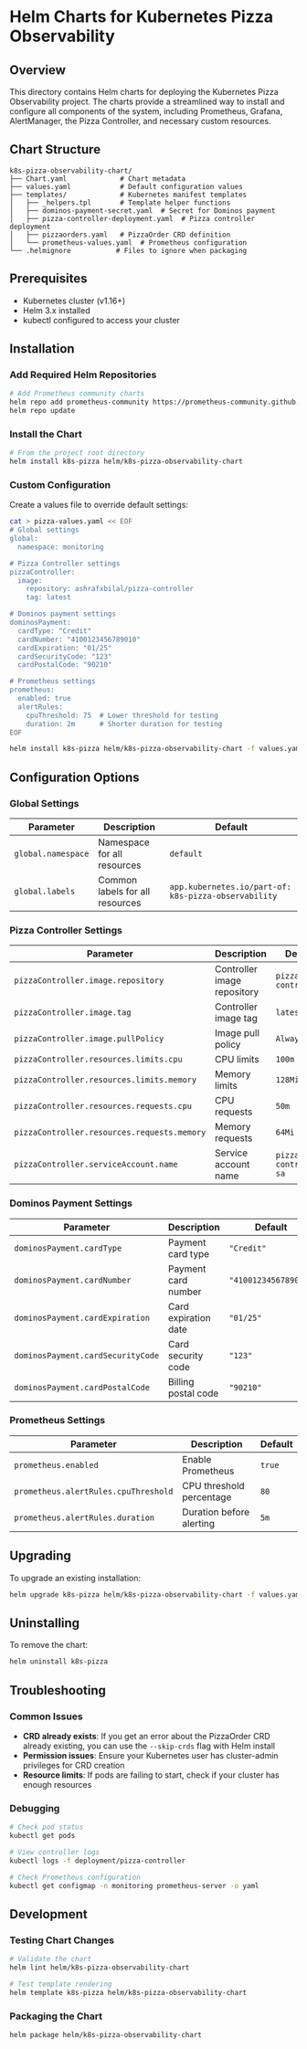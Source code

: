 # Helm Charts for Kubernetes Pizza Observability

## Overview

This directory contains Helm charts for deploying the Kubernetes Pizza Observability project. The charts provide a streamlined way to install and configure all components of the system, including Prometheus, Grafana, AlertManager, the Pizza Controller, and necessary custom resources.

## Chart Structure

```
k8s-pizza-observability-chart/
├── Chart.yaml             # Chart metadata
├── values.yaml            # Default configuration values
├── templates/             # Kubernetes manifest templates
│   ├── _helpers.tpl       # Template helper functions
│   ├── dominos-payment-secret.yaml  # Secret for Dominos payment
│   ├── pizza-controller-deployment.yaml  # Pizza controller deployment
│   ├── pizzaorders.yaml   # PizzaOrder CRD definition
│   └── prometheus-values.yaml  # Prometheus configuration
└── .helmignore           # Files to ignore when packaging
```

## Prerequisites

- Kubernetes cluster (v1.16+)
- Helm 3.x installed
- kubectl configured to access your cluster

## Installation

### Add Required Helm Repositories

```bash
# Add Prometheus community charts
helm repo add prometheus-community https://prometheus-community.github.io/helm-charts
helm repo update
```

### Install the Chart

```bash
# From the project root directory
helm install k8s-pizza helm/k8s-pizza-observability-chart
```

### Custom Configuration

Create a values file to override default settings:

```bash
cat > pizza-values.yaml << EOF
# Global settings
global:
  namespace: monitoring

# Pizza Controller settings
pizzaController:
  image:
    repository: ashrafxbilal/pizza-controller
    tag: latest

# Dominos payment settings
dominosPayment:
  cardType: "Credit"
  cardNumber: "4100123456789010"
  cardExpiration: "01/25"
  cardSecurityCode: "123"
  cardPostalCode: "90210"

# Prometheus settings
prometheus:
  enabled: true
  alertRules:
    cpuThreshold: 75  # Lower threshold for testing
    duration: 2m      # Shorter duration for testing
EOF

helm install k8s-pizza helm/k8s-pizza-observability-chart -f values.yaml
```

## Configuration Options

### Global Settings

| Parameter | Description | Default |
|-----------|-------------|--------|
| `global.namespace` | Namespace for all resources | `default` |
| `global.labels` | Common labels for all resources | `app.kubernetes.io/part-of: k8s-pizza-observability` |

### Pizza Controller Settings

| Parameter | Description | Default |
|-----------|-------------|--------|
| `pizzaController.image.repository` | Controller image repository | `pizza-controller` |
| `pizzaController.image.tag` | Controller image tag | `latest` |
| `pizzaController.image.pullPolicy` | Image pull policy | `Always` |
| `pizzaController.resources.limits.cpu` | CPU limits | `100m` |
| `pizzaController.resources.limits.memory` | Memory limits | `128Mi` |
| `pizzaController.resources.requests.cpu` | CPU requests | `50m` |
| `pizzaController.resources.requests.memory` | Memory requests | `64Mi` |
| `pizzaController.serviceAccount.name` | Service account name | `pizza-controller-sa` |

### Dominos Payment Settings

| Parameter | Description | Default |
|-----------|-------------|--------|
| `dominosPayment.cardType` | Payment card type | `"Credit"` |
| `dominosPayment.cardNumber` | Payment card number | `"4100123456789010"` |
| `dominosPayment.cardExpiration` | Card expiration date | `"01/25"` |
| `dominosPayment.cardSecurityCode` | Card security code | `"123"` |
| `dominosPayment.cardPostalCode` | Billing postal code | `"90210"` |

### Prometheus Settings

| Parameter | Description | Default |
|-----------|-------------|--------|
| `prometheus.enabled` | Enable Prometheus | `true` |
| `prometheus.alertRules.cpuThreshold` | CPU threshold percentage | `80` |
| `prometheus.alertRules.duration` | Duration before alerting | `5m` |

## Upgrading

To upgrade an existing installation:

```bash
helm upgrade k8s-pizza helm/k8s-pizza-observability-chart -f values.yaml
```

## Uninstalling

To remove the chart:

```bash
helm uninstall k8s-pizza
```

## Troubleshooting

### Common Issues

- **CRD already exists**: If you get an error about the PizzaOrder CRD already existing, you can use the `--skip-crds` flag with Helm install
- **Permission issues**: Ensure your Kubernetes user has cluster-admin privileges for CRD creation
- **Resource limits**: If pods are failing to start, check if your cluster has enough resources

### Debugging

```bash
# Check pod status
kubectl get pods

# View controller logs
kubectl logs -f deployment/pizza-controller

# Check Prometheus configuration
kubectl get configmap -n monitoring prometheus-server -o yaml
```

## Development

### Testing Chart Changes

```bash
# Validate the chart
helm lint helm/k8s-pizza-observability-chart

# Test template rendering
helm template k8s-pizza helm/k8s-pizza-observability-chart
```

### Packaging the Chart

```bash
helm package helm/k8s-pizza-observability-chart
```